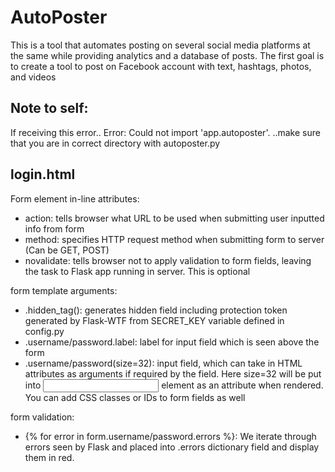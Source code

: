 # AutoPoster

This is a tool that automates posting on several social media platforms at the same while providing analytics and
a database of posts. The first goal is to create a tool to post on Facebook account with text, hashtags, photos, and videos

## Note to self:

If receiving this error..
Error: Could not import 'app.autoposter'.
..make sure that you are in correct directory with autoposter.py

## login.html

Form element in-line attributes:

- action: tells browser what URL to be used when submitting user inputted info from form
- method: specifies HTTP request method when submitting form to server (Can be GET, POST)
- novalidate: tells browser not to apply validation to form fields, leaving the task to Flask app running in server. This is optional

form template arguments:

- .hidden_tag(): generates hidden field including protection token generated by Flask-WTF from SECRET_KEY variable defined in config.py
- .username/password.label: label for input field which is seen above the form
- .username/password(size=32): input field, which can take in HTML attributes as arguments if required by the field.
  Here size=32 will be put into <input> element as an attribute when rendered. You can add CSS classes or IDs to form fields as well

form validation:

- {% for error in form.username/password.errors %}: We iterate through errors seen by Flask and placed into .errors dictionary field and display them in red.

